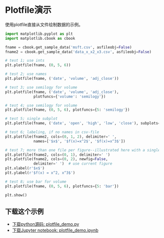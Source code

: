 # Plotfile演示

使用plotfile直接从文件绘制数据的示例。

```python
import matplotlib.pyplot as plt
import matplotlib.cbook as cbook

fname = cbook.get_sample_data('msft.csv', asfileobj=False)
fname2 = cbook.get_sample_data('data_x_x2_x3.csv', asfileobj=False)

# test 1; use ints
plt.plotfile(fname, (0, 5, 6))

# test 2; use names
plt.plotfile(fname, ('date', 'volume', 'adj_close'))

# test 3; use semilogy for volume
plt.plotfile(fname, ('date', 'volume', 'adj_close'),
             plotfuncs={'volume': 'semilogy'})

# test 4; use semilogy for volume
plt.plotfile(fname, (0, 5, 6), plotfuncs={5: 'semilogy'})

# test 5; single subplot
plt.plotfile(fname, ('date', 'open', 'high', 'low', 'close'), subplots=False)

# test 6; labeling, if no names in csv-file
plt.plotfile(fname2, cols=(0, 1, 2), delimiter=' ',
             names=['$x$', '$f(x)=x^2$', '$f(x)=x^3$'])

# test 7; more than one file per figure--illustrated here with a single file
plt.plotfile(fname2, cols=(0, 1), delimiter=' ')
plt.plotfile(fname2, cols=(0, 2), newfig=False,
             delimiter=' ')  # use current figure
plt.xlabel(r'$x$')
plt.ylabel(r'$f(x) = x^2, x^3$')

# test 8; use bar for volume
plt.plotfile(fname, (0, 5, 6), plotfuncs={5: 'bar'})

plt.show()
```

## 下载这个示例
            
- [下载python源码: plotfile_demo.py](https://matplotlib.org/_downloads/plotfile_demo.py)
- [下载Jupyter notebook: plotfile_demo.ipynb](https://matplotlib.org/_downloads/plotfile_demo.ipynb)